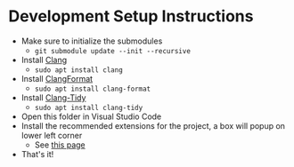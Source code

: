 # Development Setup Instructions

- Make sure to initialize the submodules
  - `git submodule update --init --recursive`
- Install [Clang](https://clang.llvm.org/)
  - `sudo apt install clang`
- Install [ClangFormat](https://clang.llvm.org/docs/ClangFormat.html)
  - `sudo apt install clang-format` 
- Install [Clang-Tidy](https://clang.llvm.org/extra/clang-tidy/)
  - `sudo apt install clang-tidy`
- Open this folder in Visual Studio Code
- Install the recommended extensions for the project, a box will popup on lower left corner
  - See [this page](https://code.visualstudio.com/docs/editor/extension-gallery#_workspace-recommended-extensions)
- That's it!
